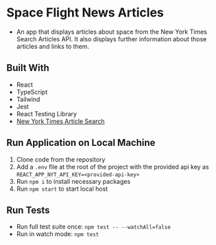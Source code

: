 # Space Flight News Articles
* An app that displays articles about space from the New York Times Search Articles API. It also displays further information about those articles and links to them.


## Built With
* React
* TypeScript
* Tailwind
* Jest
* React Testing Library
* [New York Times Article Search](https://developer.nytimes.com/docs/articlesearch-product/1/overview)

## Run Application on Local Machine
1) Clone code from the repository
2) Add a `.env` file at the root of the project with the provided api key as `REACT_APP_NYT_API_KEY=<provided-api-key>`
3) Run `npm i` to install necessary packages
4) Run `npm start` to start local host

## Run Tests
* Run full test suite once: `npm test -- --watchAll=false`
* Run in watch mode: `npm test`
